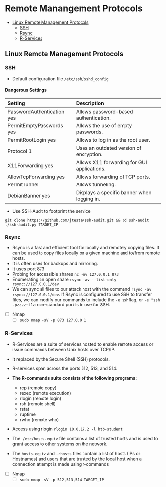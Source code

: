 # Remote Manangement Protocols
- [Linux Remote Management Protocols](#linux-remote-management-protocols)
    - [SSH](#ssh)
    - [Rsync](#rsync)
    - [R-Services](#r-services)
    

## Linux Remote Management Protocols
### SSH

- Default configuration file `/etc/ssh/sshd_config`
#### Dangerous Settings

|Setting	|      Description      |
|:-----------|:----------------------|
|PasswordAuthentication yes	|Allows password-based authentication.|
|PermitEmptyPasswords yes	|Allows the use of empty passwords.|
|PermitRootLogin yes	|Allows to log in as the root user.|
|Protocol 1	|Uses an outdated version of encryption.|
|X11Forwarding yes|	Allows X11 forwarding for GUI applications.|
|AllowTcpForwarding yes	|Allows forwarding of TCP ports.|
|PermitTunnel	|Allows tunneling.|
|DebianBanner yes	|Displays a specific banner when logging in.|

- Use SSH-Audit to footprint the service 
```
git clone https://github.com/jtesta/ssh-audit.git && cd ssh-audit
./ssh-audit.py TARGET_IP
```

### Rsync
- Rsync is a fast and efficient tool for locally and remotely copying files. It can be used to copy files locally on a given machine and to/from remote hosts.
- It is often used for backups and mirroring.
- It uses port 873
- Probing for accessible shares `nc -nv 127.0.0.1 873`
- Enumerating an open share `rsync -av --list-only rsync://127.0.0.1/dev`
- We can sync all files to our attack host with the command `rsync -av rsync://127.0.0.1/dev`. If Rsync is configured to use SSH to transfer files, we can modify our commands to include the `-e ssh`flag, or `-e "ssh -p2222"` if a non-standard port is in use for SSH.
- [ ] Nmap 
    - [ ] `sudo nmap -sV -p 873 127.0.0.1`

### R-Services
- R-Services are a suite of services hosted to enable remote access or issue commands between Unix hosts over TCP/IP.
- It replaced by the Secure Shell (SSH) protocols.
- R-services span across the ports 512, 513, and 514.
- **The R-commands suite consists of the following programs:**

    - rcp (remote copy)
    - rexec (remote execution)
    - rlogin (remote login)
    - rsh (remote shell)
    - rstat
    - ruptime
    - rwho (remote who)

- Access using rlogin `rlogin 10.0.17.2 -l htb-student`
- The` /etc/hosts.equiv` file contains a list of trusted hosts and is used to grant access to other systems on the network.
-  The `hosts.equiv` and `.rhosts` files contain a list of hosts (IPs or Hostnames) and users that are trusted by the local host when a connection attempt is made using r-commands

- [ ] Nmap
    - [ ] `sudo nmap -sV -p 512,513,514 TARGET_IP`